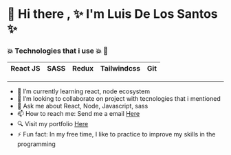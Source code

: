 # 👋 Hi there , ✨ I'm Luis De Los Santos ✨ 

<!--
**Aneudypq2004/Aneudypq2004** is a ✨ _special_ ✨ repository because its `README.md` (this file) appears on your GitHub profile.

Here are some ideas to get you started:

-->

###  :boom: Technologies that i use :boom: :100:

| React JS | SASS | Redux| Tailwindcss | Git
| ---------|--------|------|-------|------------------

----

- 🌱 I’m currently learning react, node ecosystem
- 👯 I’m looking to collaborate on project with tecnologies that i mentioned
- 💬 Ask me about React, Node, Javascript, sass
- 📫 How to reach me: Send me a email [Here](mailto:dluisaneudy82@gmail.com)
-  :mag: Visit my portfolio <a href="https://aneudypq.netlify.app" target="_blank">Here</a>
- ⚡ Fun fact:  In my free time, I like to practice to improve my skills in the programming

